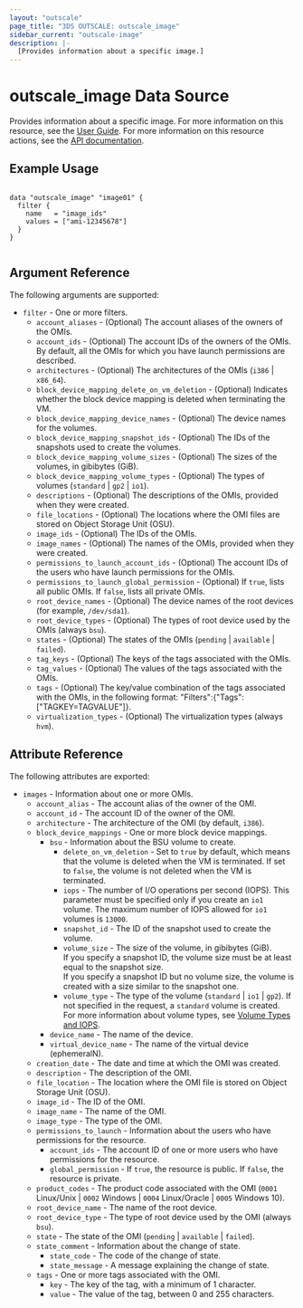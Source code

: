```yaml
---
layout: "outscale"
page_title: "3DS OUTSCALE: outscale_image"
sidebar_current: "outscale-image"
description: |-
  [Provides information about a specific image.]
---
```


# outscale_image Data Source

Provides information about a specific image.
For more information on this resource, see the [User Guide](https://wiki.outscale.net/display/EN/About+OMIs).
For more information on this resource actions, see the [API documentation](https://docs.outscale.com/api#3ds-outscale-api-image).

## Example Usage

```hcl

data "outscale_image" "image01" {
  filter {
    name   = "image_ids"
    values = ["ami-12345678"]
  }
}


```

## Argument Reference

The following arguments are supported:

* `filter` - One or more filters.
  * `account_aliases` - (Optional) The account aliases of the owners of the OMIs.
  * `account_ids` - (Optional) The account IDs of the owners of the OMIs. By default, all the OMIs for which you have launch permissions are described.
  * `architectures` - (Optional) The architectures of the OMIs (`i386` \| `x86_64`).
  * `block_device_mapping_delete_on_vm_deletion` - (Optional) Indicates whether the block device mapping is deleted when terminating the VM.
  * `block_device_mapping_device_names` - (Optional) The device names for the volumes.
  * `block_device_mapping_snapshot_ids` - (Optional) The IDs of the snapshots used to create the volumes.
  * `block_device_mapping_volume_sizes` - (Optional) The sizes of the volumes, in gibibytes (GiB).
  * `block_device_mapping_volume_types` - (Optional) The types of volumes (`standard` \| `gp2` \| `io1`).
  * `descriptions` - (Optional) The descriptions of the OMIs, provided when they were created.
  * `file_locations` - (Optional) The locations where the OMI files are stored on Object Storage Unit (OSU).
  * `image_ids` - (Optional) The IDs of the OMIs.
  * `image_names` - (Optional) The names of the OMIs, provided when they were created.
  * `permissions_to_launch_account_ids` - (Optional) The account IDs of the users who have launch permissions for the OMIs.
  * `permissions_to_launch_global_permission` - (Optional) If `true`, lists all public OMIs. If `false`, lists all private OMIs.
  * `root_device_names` - (Optional) The device names of the root devices (for example, `/dev/sda1`).
  * `root_device_types` - (Optional) The types of root device used by the OMIs (always `bsu`).
  * `states` - (Optional) The states of the OMIs (`pending` \| `available` \| `failed`).
  * `tag_keys` - (Optional) The keys of the tags associated with the OMIs.
  * `tag_values` - (Optional) The values of the tags associated with the OMIs.
  * `tags` - (Optional) The key/value combination of the tags associated with the OMIs, in the following format: "Filters":{"Tags":["TAGKEY=TAGVALUE"]}.
  * `virtualization_types` - (Optional) The virtualization types (always `hvm`).

## Attribute Reference

The following attributes are exported:

* `images` - Information about one or more OMIs.
  * `account_alias` - The account alias of the owner of the OMI.
  * `account_id` - The account ID of the owner of the OMI.
  * `architecture` - The architecture of the OMI (by default, `i386`).
  * `block_device_mappings` - One or more block device mappings.
    * `bsu` - Information about the BSU volume to create.
      * `delete_on_vm_deletion` - Set to `true` by default, which means that the volume is deleted when the VM is terminated. If set to `false`, the volume is not deleted when the VM is terminated.
      * `iops` - The number of I/O operations per second (IOPS). This parameter must be specified only if you create an `io1` volume. The maximum number of IOPS allowed for `io1` volumes is `13000`.
      * `snapshot_id` - The ID of the snapshot used to create the volume.
      * `volume_size` - The size of the volume, in gibibytes (GiB).<br />
If you specify a snapshot ID, the volume size must be at least equal to the snapshot size.<br />
If you specify a snapshot ID but no volume size, the volume is created with a size similar to the snapshot one.
      * `volume_type` - The type of the volume (`standard` \| `io1` \| `gp2`). If not specified in the request, a `standard` volume is created.<br />
For more information about volume types, see [Volume Types and IOPS](https://wiki.outscale.net/display/EN/About+Volumes#AboutVolumes-VolumeTypesVolumeTypesandIOPS).
    * `device_name` - The name of the device.
    * `virtual_device_name` - The name of the virtual device (ephemeralN).
  * `creation_date` - The date and time at which the OMI was created.
  * `description` - The description of the OMI.
  * `file_location` - The location where the OMI file is stored on Object Storage Unit (OSU).
  * `image_id` - The ID of the OMI.
  * `image_name` - The name of the OMI.
  * `image_type` - The type of the OMI.
  * `permissions_to_launch` - Information about the users who have permissions for the resource.
    * `account_ids` - The account ID of one or more users who have permissions for the resource.
    * `global_permission` - If `true`, the resource is public. If `false`, the resource is private.
  * `product_codes` - The product code associated with the OMI (`0001` Linux/Unix \| `0002` Windows \| `0004` Linux/Oracle \| `0005` Windows 10).
  * `root_device_name` - The name of the root device.
  * `root_device_type` - The type of root device used by the OMI (always `bsu`).
  * `state` - The state of the OMI (`pending` \| `available` \| `failed`).
  * `state_comment` - Information about the change of state.
    * `state_code` - The code of the change of state.
    * `state_message` - A message explaining the change of state.
  * `tags` - One or more tags associated with the OMI.
    * `key` - The key of the tag, with a minimum of 1 character.
    * `value` - The value of the tag, between 0 and 255 characters.
